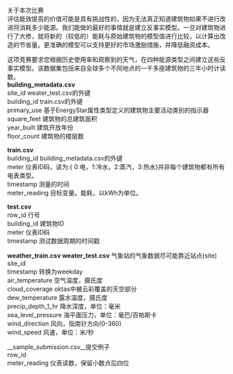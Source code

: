 关于本次比赛  
评估能效提高的价值可能是具有挑战性的，因为无法真正知道建筑物如果不进行改进将消耗多少能源。我们能做的最好的事情就是建立反事实模型。一旦对建筑物进行了大修，就将新的（较低的）能耗与原始建筑物的模型值进行比较，以计算出改造的节省量。更准确的模型可以支持更好的市场激励措施，并降低融资成本。  

这项竞赛要求您根据历史使用率和观察到的天气，在四种能源类型之间建立这些反事实模型。该数据集包括来自全球多个不同地点的一千多座建筑物的三年小时计读数。  
__building_metadata.csv__  
site_id  weater_test.csv的外键  
building_id  train.csv的外键  
primary_use 基于EnergyStar属性类型定义的建筑物主要活动类别的指示器  
square_feet 建筑物的总建筑面积  
year_built  建筑开放年份  
floor_count 建筑物的楼层数  

__train.csv__  
building_id  building_metadata.csv的外键  
meter 仪表ID码，读为:{ 0:电，1:冷水，2:蒸汽，3:热水}并非每个建筑物都有所有电表类型。  
timestamp 测量的时间  
meter_reading 目标变量。能耗，以kWh为单位。  
  
__test.csv__  
row_id 行号  
building_id 建筑物ID  
meter 仪表ID码  
timestamp 测试数据周期的时间戳  
  
__weather_train.csv  weater_test.csv__ 气象站的气象数据尽可能靠近站点(site)  
site_id   
timestamp 转换为weekday  
air_temperature  空气温度，摄氏度  
cloud_coverage  oktas中被云彩覆盖的天空部分  
dew_temperature 露水温度，摄氏度  
precip_depth_1_hr 降水深度，单位：毫米  
sea_level_pressure 海平面压力，单位：毫巴/百帕斯卡  
wind_direction 风向，指南针方向(0-360)  
wind_speed 风速，单位：米/秒  
  
__sample_submission.csv__提交例子  
row_id  
meter_reading 仪表读数，保留小数点后四位  
